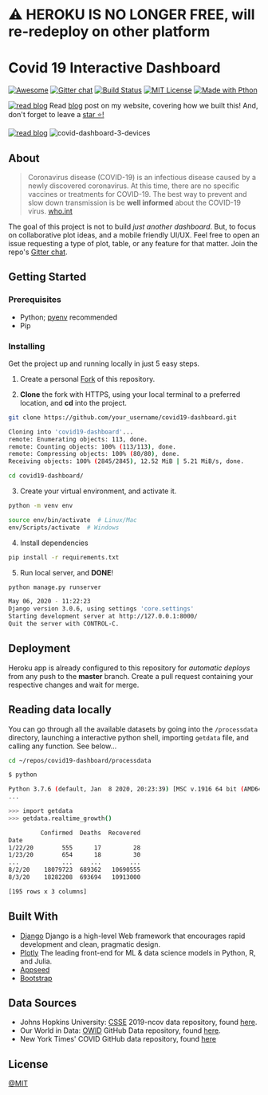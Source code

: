 # ⚠️ HEROKU IS NO LONGER FREE, will re-redeploy on other platform

# Covid 19 Interactive Dashboard 

[![Awesome](https://awesome.re/badge.svg)](https://github.com/soroushchehresa/awesome-coronavirus#applications-and-bots)
[![Gitter chat](https://img.shields.io/badge/Chat-Gitter-ff69b4.svg?label=Chat&logo=gitter)](https://gitter.im/ncov-dashboard/community)
[![Build Status](https://img.shields.io/travis/TheAlgorithms/Python.svg?label=Travis%20CI&logo=travis)](https://travis-ci.com/github/BrianRuizy/covid19-dashboard)
[![MIT License](https://camo.githubusercontent.com/a307f74a14e41e762300323414ddef81f3d53ae2/68747470733a2f2f696d672e736869656c64732e696f2f6769746875622f6c6963656e73652f736f757263657265722d696f2f736f757263657265722d6170702e7376673f636f6c6f72423d666630303030)](https://github.com/BrianRuizy/covid19-dashboard/blob/master/LICENSE.md)
[![Made with Pthon](https://img.shields.io/badge/Made%20with-Python-1f425f.svg)](https://www.python.org/)

[![read blog](https://brianruizy.com/favicons/favicon-16x16.png)](https://brianruizy.com/how-to-create-a-covid-dashboard-web-application-with-python) 
Read [blog](https://brianruizy.com/how-to-create-a-covid-dashboard-web-application-with-python) post on my website, covering how we built this! And, don't forget to leave a [star ⭐!](https://github.com/BrianRuizy/covid19-dashboard/stargazers?after=Y3Vyc29yOnYyOpO5MjAyMC0wNS0xM1QwOTo1MzoyMC0wNTowMADODRbOpg%3D%3D)

[![read blog](https://user-images.githubusercontent.com/23439187/130700643-df2ee651-13e4-4ca4-b14b-2cea30c32d97.png)](https://brianruizy.com/how-to-create-a-covid-dashboard-web-application-with-python) 
![covid-dashboard-3-devices](https://user-images.githubusercontent.com/23439187/115303139-de94f580-a128-11eb-9028-3144d808ac00.png) 

## About

> Coronavirus disease (COVID-19) is an infectious disease caused by a newly discovered coronavirus.
> At this time, there are no specific vaccines or treatments for COVID-19. The best way to prevent and slow down transmission is be **well informed** about the COVID-19 virus. [who.int](https://www.who.int/health-topics/coronavirus#tab=tab_1)

The goal of this project is not to build *just another dashboard*. But, to focus on collaborative plot ideas, and a mobile friendly UI/UX. Feel free to open an issue requesting a type of plot, table, or any feature for that matter. Join the repo's [Gitter chat](https://gitter.im/ncov-dashboard/community?utm_source=share-link&utm_medium=link&utm_campaign=share-link).

## Getting Started

### Prerequisites

* Python; [pyenv](https://github.com/pyenv/pyenv) recommended
* Pip

### Installing

Get the project up and running locally in just 5 easy steps.

1. Create a personal [Fork](https://github.com/login?return_to=%2FBrianRuizy%2Fcovid19-dashboard) of this repository.

2. **Clone** the fork with HTTPS, using your local terminal to a preferred location, and **cd** into the project.

```bash
git clone https://github.com/your_username/covid19-dashboard.git

Cloning into 'covid19-dashboard'...
remote: Enumerating objects: 113, done.
remote: Counting objects: 100% (113/113), done.
remote: Compressing objects: 100% (80/80), done.
Receiving objects: 100% (2845/2845), 12.52 MiB | 5.21 MiB/s, done.

cd covid19-dashboard/
```

3. Create your virtual environment, and activate it.

```bash
python -m venv env

source env/bin/activate  # Linux/Mac
env/Scripts/activate  # Windows
```

4. Install dependencies

```bash
pip install -r requirements.txt
```

5. Run local server, and **DONE**!

```bash
python manage.py runserver

May 06, 2020 - 11:22:23
Django version 3.0.6, using settings 'core.settings'
Starting development server at http://127.0.0.1:8000/
Quit the server with CONTROL-C.
```

## Deployment

Heroku app is already configured to this repository for *automatic deploys* from any push to the **master** branch. Create a pull request containing your respective changes and wait for merge.

## Reading data locally
You can go through all the available datasets by going into the `/processdata` directory, launching a interactive python shell, importing `getdata` file, and calling any function. See below...

```bash
cd ~/repos/covid19-dashboard/processdata
```

```bash
$ python

Python 3.7.6 (default, Jan  8 2020, 20:23:39) [MSC v.1916 64 bit (AMD64)] :: Anaconda, Inc. on win32 
...

>>> import getdata
>>> getdata.realtime_growth()

         Confirmed  Deaths  Recovered
Date
1/22/20        555      17         28
1/23/20        654      18         30
...            ...     ...        ...
8/2/20    18079723  689362   10690555
8/3/20    18282208  693694   10913000

[195 rows x 3 columns]
```


## Built With

* [Django](https://www.djangoproject.com/) Django is a high-level Web framework that encourages rapid development and clean, pragmatic design.
* [Plotly](https://plotly.com/) The leading front-end for ML & data science models in Python, R, and Julia.
* [Appseed](https://appseed.us/)
* [Bootstrap](https://getbootstrap.com/)

## Data Sources

* Johns Hopkins University: [CSSE](https://systems.jhu.edu/) 2019-ncov data repository, found [here](https://github.com/CSSEGISandData/COVID-19).
* Our World in Data: [OWID](https://ourworldindata.org/) GitHub Data repository, found [here](https://github.com/owid/covid-19-data/tree/master/public/data).
* New York Times' COVID GitHub data repository, found [here](https://github.com/nytimes/covid-19-data)

## License

[@MIT](https://github.com/BrianRuizy/covid19-dashboard/blob/master/LICENSE.md)

